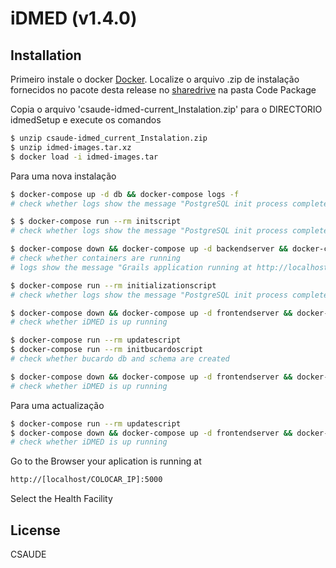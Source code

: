 # iDMED (v1.4.0)
## Installation

Primeiro instale o docker [Docker](https://docs.docker.com/get-started/.).
Localize o arquivo .zip de instalação fornecidos no pacote desta release no [sharedrive]( https://drive.google.com/drive/folders/1moEGeZISjc7xRH80TLxYwWhbtIVD9-Yv) na pasta Code Package

Copia o arquivo 'csaude-idmed-current_Instalation.zip' para o DIRECTORIO idmedSetup e execute os comandos

```sh
$ unzip csaude-idmed_current_Instalation.zip
$ unzip idmed-images.tar.xz
$ docker load -i idmed-images.tar
```

Para uma nova instalação

```sh
$ docker-compose up -d db && docker-compose logs -f
# check whether logs show the message "PostgreSQL init process complete; ready for start up."

$ $ docker-compose run --rm initscript
# check whether logs show the message "PostgreSQL init process complete; ready for start up."

$ docker-compose down && docker-compose up -d backendserver && docker-compose logs -f
# check whether containers are running
# logs show the message "Grails application running at http://localhost:8884 in environment: production"

$ docker-compose run --rm initializationscript
# check whether logs show the message "PostgreSQL init process complete; ready for start up."

$ docker-compose down && docker-compose up -d frontendserver && docker-compose logs -f
# check whether iDMED is up running

$ docker-compose run --rm updatescript
$ docker-compose run --rm initbucardoscript
# check whether bucardo db and schema are created

$ docker-compose down && docker-compose up -d frontendserver && docker-compose logs -f
# check whether iDMED is up running
```

Para uma actualização
```sh
$ docker-compose run --rm updatescript
$ docker-compose down && docker-compose up -d frontendserver && docker-compose logs -f
# check whether iDMED is up running
```

Go to the Browser your aplication is running at
```sh
http://[localhost/COLOCAR_IP]:5000
```
Select the Health Facility

## License
CSAUDE
